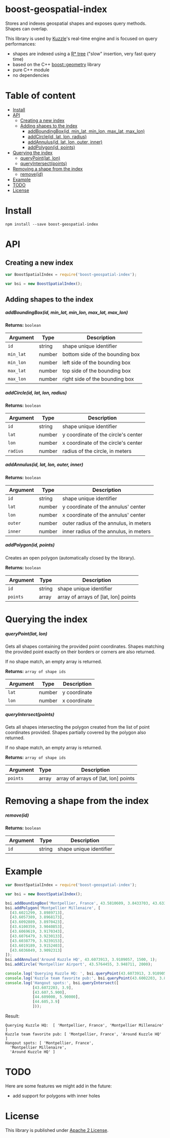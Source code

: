 # boost-geospatial-index

Stores and indexes geospatial shapes and exposes query methods.  
Shapes can overlap.

This library is used by [Kuzzle](http://kuzzle.io)'s real-time engine and is focused on query performances:

* shapes are indexed using a [R* tree](https://en.wikipedia.org/wiki/R*_tree) ("slow" insertion, very fast query time)
* based on the C++ [boost::geometry](http://www.boost.org/doc/libs/1_62_0/libs/geometry/doc/html/geometry/spatial_indexes/introduction.html) library
* pure C++ module
* no dependencies

# Table of content

- [Install](#install)
- [API](#api)
  - [Creating a new index](#creating-a-new-index)
  - [Adding shapes to the index](#adding-shapes-to-the-index)
      - [addBoundingBox(id, min_lat, min_lon, max_lat, max_lon)](#addboundingboxid-min_lat-min_lon-max_lat-max_lon)
      - [addCircle(id, lat, lon, radius)](#addcircleid-lat-lon-radius)
      - [addAnnulus(id, lat, lon, outer, inner)](#addannulusid-lat-lon-outer-inner)
      - [addPolygon(id, points)](#addpolygonid-points)
- [Querying the index](#querying-the-index)
    - [queryPoint(lat, lon)](#querypointlat-lon)
    - [queryIntersect(points)](#queryintersecpoints)
- [Removing a shape from the index](#removing-a-shape-from-the-index)
    - [remove(id)](#removeid)
- [Example](#example)
- [TODO](#todo)
- [License](#license)


# Install

```
npm install --save boost-geospatial-index
```

# API

## Creating a new index

```js
var BoostSpatialIndex = require('boost-geospatial-index');

var bsi = new BoostSpatialIndex();
```

## Adding shapes to the index

##### addBoundingBox(id, min_lat, min_lon, max_lat, max_lon)

**Returns:** `boolean`

| Argument | Type | Description |
|----------|------|-------------|
| `id` | string | shape unique identifier |
| `min_lat` | number | bottom side of the bounding box |
| `min_lon` | number |  left side of the bounding box |
| `max_lat` | number |  top side of the bounding box |
| `max_lon` | number |  right side of the bounding box |



##### addCircle(id, lat, lon, radius)

**Returns:** `boolean`

| Argument | Type | Description |
|----------|------|-------------|
| `id` | string | shape unique identifier |
| `lat` | number | y coordinate of the circle's center |
| `lon` | number | x coordinate of the circle's center |
| `radius` | number | radius of the circle, in meters |

##### addAnnulus(id, lat, lon, outer, inner)

**Returns:** `boolean`

| Argument | Type | Description |
|----------|------|-------------|
| `id` | string | shape unique identifier |
| `lat` | number | y coordinate of the annulus' center |
| `lon` | number | x coordinate of the annulus' center |
| `outer` | number | outer radius of the annulus, in meters |
| `inner` | number | inner radius of the annulus, in meters |

##### addPolygon(id, points)

Creates an open polygon (automatically closed by the library).

**Returns:** `boolean`

| Argument | Type | Description |
|----------|------|-------------|
| `id` | string | shape unique identifier |
| `points` | array | array of arrays of [lat, lon] points |

# Querying the index

##### queryPoint(lat, lon)

Gets all shapes containing the provided point coordinates. Shapes matching the provided point exactly on their borders or corners are also returned.

If no shape match, an empty array is returned.

**Returns:** `array of shape ids`

| Argument | Type | Description |
|----------|------|-------------|
| `lat` | number | y coordinate |
| `lon` | number | x coordinate |

##### queryIntersect(points)

Gets all shapes intersecting the polygon created from the list of point coordinates provided. Shapes partially covered by the polygon also returned.

If no shape match, an empty array is returned.

**Returns:** `array of shape ids`

| Argument | Type | Description |
|----------|------|-------------|
| `points` | array | array of arrays of [lat, lon] points |

# Removing a shape from the index

##### remove(id)

**Returns:** `boolean`

| Argument | Type | Description |
|----------|------|-------------|
| `id` | string | shape unique identifier |

# Example

```js
var BoostSpatialIndex = require('boost-geospatial-index');

var bsi = new BoostSpatialIndex();

bsi.addBoundingBox('Montpellier, France', 43.5810609, 3.8433703, 43.6331979, 3.9282093);
bsi.addPolygon('Montpellier Millenaire', [
  [43.6021299, 3.8989713],
  [43.6057389, 3.8968173],
  [43.6092889, 3.8970423],
  [43.6100359, 3.9040853],
  [43.6069619, 3.9170343],
  [43.6076479, 3.9230133],
  [43.6038779, 3.9239153],
  [43.6019189, 3.9152403],
  [43.6036049, 3.9092313]
]);
bsi.addAnnulus('Around Kuzzle HQ', 43.6073913, 3.9109057, 1500, 1);
bsi.addCircle('Montpellier Airport', 43.5764455, 3.948711, 2000);

console.log('Querying Kuzzle HQ: ', bsi.queryPoint(43.6073913, 3.9109057));
console.log('Kuzzle team favorite pub:', bsi.queryPoint(43.6002203, 3.897105));
console.log('Hangout spots:', bsi.queryIntersect([
            [43.6072203, 3.9],
            [43.607,5.900],
            [44.609000, 5.90000],
            [44.605,3.9]
            ]));
```

Result:

```
Querying Kuzzle HQ:  [ 'Montpellier, France', 'Montpellier Millenaire' ]
Kuzzle team favorite pub: [ 'Montpellier, France', 'Around Kuzzle HQ' ]
Hangout spots: [ 'Montpellier, France',
  'Montpellier Millenaire',
  'Around Kuzzle HQ' ]
```

# TODO

Here are some features we might add in the future:

* add support for polygons with inner holes

# License

This library is published under [Apache 2 License](LICENSE.md).
